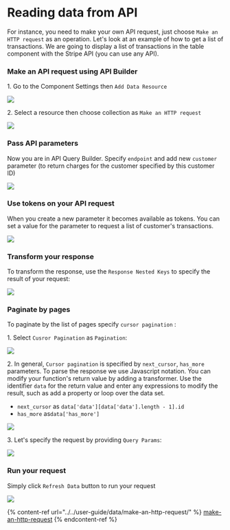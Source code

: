 # Reading data from API

For instance, you need to make your own API request, just choose `Make an HTTP request` as an operation. Let's look at an example of how to get a list of transactions. We are going to display a list of transactions in the table component with the Stripe API (you can use any API).&#x20;

### Make an API request using API Builder

1\. Go to the Component Settings then `Add Data Resource`

![](../../.gitbook/assets/GIF107.gif)

2\. Select a resource then choose collection as `Make an HTTP request`

![](../../.gitbook/assets/GIF108.gif)

### Pass API parameters

Now you are in API Query Builder. Specify `endpoint` and add new `customer` parameter (to return charges for the customer specified by this customer ID)

![](../../.gitbook/assets/GIF109.gif)

### Use tokens on your API request

When you create a new parameter it becomes available as tokens. You can set a value for the parameter to request a list of customer's transactions.

![](../../.gitbook/assets/GIF110.gif)

### Transform your response

To transform the response, use the `Response Nested Keys` to specify the result of your request:

![](../../.gitbook/assets/GIF111.gif)

### Paginate by pages

To paginate by the list of pages specify `cursor pagination` :

1\. Select `Cusror Pagination` as `Pagination`:

![](../../.gitbook/assets/GIF112.gif)

2\. In general, `Cursor pagination` is specified by `next_cursor`, `has_more` parameters. To parse the response we use Javascript notation. You can modify your function's return value by adding a transformer. Use the identifier `data` for the return value and enter any expressions to modify the result, such as add a property or loop over the data set.&#x20;

* `next_cursor` as `data['data'][data['data'].length - 1].id` &#x20;
* `has_more` as`data['has_more']`

![](../../.gitbook/assets/GIF113.gif)

3\. Let's specify the request by providing `Query Params`:

![](../../.gitbook/assets/GIF114.gif)

### Run your request

Simply click `Refresh Data` button to run your request

![](../../.gitbook/assets/GIF115.gif)

{% content-ref url="../../user-guide/data/make-an-http-request/" %}
[make-an-http-request](../../user-guide/data/make-an-http-request/)
{% endcontent-ref %}
